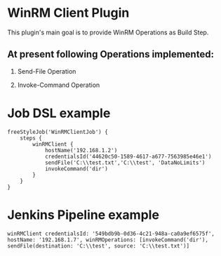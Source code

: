 WinRM Client Plugin
==============
This plugin's main goal is to provide WinRM Operations as Build Step.

At present following Operations implemented:
---
  1) Send-File Operation
  
  2) Invoke-Command Operation
  
# Job DSL example
    freeStyleJob('WinRMClientJob') {
        steps {
            winRMClient {
                hostName('192.168.1.2')
                credentialsId('44620c50-1589-4617-a677-7563985e46e1')
                sendFile('C:\\test.txt','C:\\test', 'DataNoLimits')
                invokeCommand('dir')
            }
        }
    }
# Jenkins Pipeline example
    winRMClient credentialsId: '549bdb9b-0d36-4c21-948a-ca0a9ef6575f', hostName: '192.168.1.7', winRMOperations: [invokeCommand('dir'), sendFile(destination: 'C:\\test', source: 'C:\\test.txt')]